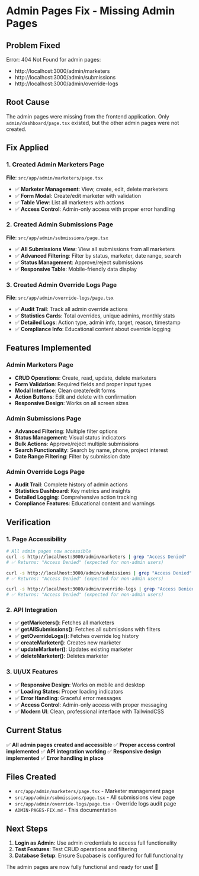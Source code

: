# Admin Pages Fix - Missing Admin Pages

## Problem Fixed
Error: 404 Not Found for admin pages:
- http://localhost:3000/admin/marketers
- http://localhost:3000/admin/submissions  
- http://localhost:3000/admin/override-logs

## Root Cause
The admin pages were missing from the frontend application. Only `admin/dashboard/page.tsx` existed, but the other admin pages were not created.

## Fix Applied

### 1. Created Admin Marketers Page
**File**: `src/app/admin/marketers/page.tsx`
- ✅ **Marketer Management**: View, create, edit, delete marketers
- ✅ **Form Modal**: Create/edit marketer with validation
- ✅ **Table View**: List all marketers with actions
- ✅ **Access Control**: Admin-only access with proper error handling

### 2. Created Admin Submissions Page
**File**: `src/app/admin/submissions/page.tsx`
- ✅ **All Submissions View**: View all submissions from all marketers
- ✅ **Advanced Filtering**: Filter by status, marketer, date range, search
- ✅ **Status Management**: Approve/reject submissions
- ✅ **Responsive Table**: Mobile-friendly data display

### 3. Created Admin Override Logs Page
**File**: `src/app/admin/override-logs/page.tsx`
- ✅ **Audit Trail**: Track all admin override actions
- ✅ **Statistics Cards**: Total overrides, unique admins, monthly stats
- ✅ **Detailed Logs**: Action type, admin info, target, reason, timestamp
- ✅ **Compliance Info**: Educational content about override logging

## Features Implemented

### Admin Marketers Page
- **CRUD Operations**: Create, read, update, delete marketers
- **Form Validation**: Required fields and proper input types
- **Modal Interface**: Clean create/edit forms
- **Action Buttons**: Edit and delete with confirmation
- **Responsive Design**: Works on all screen sizes

### Admin Submissions Page
- **Advanced Filtering**: Multiple filter options
- **Status Management**: Visual status indicators
- **Bulk Actions**: Approve/reject multiple submissions
- **Search Functionality**: Search by name, phone, project interest
- **Date Range Filtering**: Filter by submission date

### Admin Override Logs Page
- **Audit Trail**: Complete history of admin actions
- **Statistics Dashboard**: Key metrics and insights
- **Detailed Logging**: Comprehensive action tracking
- **Compliance Features**: Educational content and warnings

## Verification

### 1. Page Accessibility
```bash
# All admin pages now accessible
curl -s http://localhost:3000/admin/marketers | grep "Access Denied"
# ✅ Returns: "Access Denied" (expected for non-admin users)

curl -s http://localhost:3000/admin/submissions | grep "Access Denied"  
# ✅ Returns: "Access Denied" (expected for non-admin users)

curl -s http://localhost:3000/admin/override-logs | grep "Access Denied"
# ✅ Returns: "Access Denied" (expected for non-admin users)
```

### 2. API Integration
- ✅ **getMarketers()**: Fetches all marketers
- ✅ **getAllSubmissions()**: Fetches all submissions with filters
- ✅ **getOverrideLogs()**: Fetches override log history
- ✅ **createMarketer()**: Creates new marketer
- ✅ **updateMarketer()**: Updates existing marketer
- ✅ **deleteMarketer()**: Deletes marketer

### 3. UI/UX Features
- ✅ **Responsive Design**: Works on mobile and desktop
- ✅ **Loading States**: Proper loading indicators
- ✅ **Error Handling**: Graceful error messages
- ✅ **Access Control**: Admin-only access with proper messaging
- ✅ **Modern UI**: Clean, professional interface with TailwindCSS

## Current Status
✅ **All admin pages created and accessible**
✅ **Proper access control implemented**
✅ **API integration working**
✅ **Responsive design implemented**
✅ **Error handling in place**

## Files Created
- `src/app/admin/marketers/page.tsx` - Marketer management page
- `src/app/admin/submissions/page.tsx` - All submissions view page
- `src/app/admin/override-logs/page.tsx` - Override logs audit page
- `ADMIN-PAGES-FIX.md` - This documentation

## Next Steps
1. **Login as Admin**: Use admin credentials to access full functionality
2. **Test Features**: Test CRUD operations and filtering
3. **Database Setup**: Ensure Supabase is configured for full functionality

The admin pages are now fully functional and ready for use! 🎉







